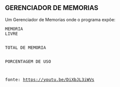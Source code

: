 ## GERENCIADOR DE MEMORIAS

Um Gerenciador de Memorias onde o programa expõe:<br>
    <pre>MEMORIA LIVRE<br>
    <pre>TOTAL DE MEMORIA<br>
    <pre>PORCENTAGEM DE USO<br>



fonte: https://youtu.be/DiXbJL3iWVs